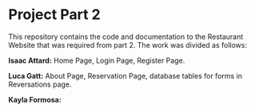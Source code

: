 # Project Part 2
This repository contains the code and documentation to the Restaurant Website that was required from part 2.
The work was divided as follows:

**Isaac Attard:** Home Page, Login Page, Register Page.

**Luca Gatt:** About Page, Reservation Page, database tables for forms in Reversations page.

**Kayla Formosa:**
